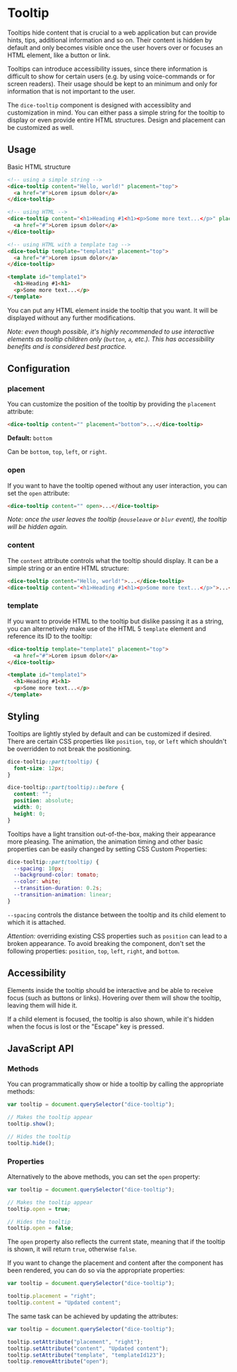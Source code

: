 # Tooltip

Tooltips hide content that is crucial to a web application but can provide hints, tips, additional information and so on. Their content is hidden by default and only becomes visible once the user hovers over or focuses an HTML element, like a button or link.

Tooltips can introduce accessibility issues, since there information is difficult to show for certain users (e.g. by using voice-commands or for screen readers). Their usage should be kept to an minimum and only for information that is not important to the user.

The `dice-tooltip` component is designed with accessiblity and customization in mind. You can either pass a simple string for the tooltip to display or even provide entire HTML structures. Design and placement can be customized as well.

## Usage

Basic HTML structure

```html
<!-- using a simple string -->
<dice-tooltip content="Hello, world!" placement="top">
  <a href="#">Lorem ipsum dolor</a>
</dice-tooltip>

<!-- using HTML -->
<dice-tooltip content="<h1>Heading #1<h1><p>Some more text...</p>" placement="top">
  <a href="#">Lorem ipsum dolor</a>
</dice-tooltip>

<!-- using HTML with a template tag -->
<dice-tooltip template="template1" placement="top">
  <a href="#">Lorem ipsum dolor</a>
</dice-tooltip>

<template id="template1">
  <h1>Heading #1<h1>
  <p>Some more text...</p>
</template>
```

You can put any HTML element inside the tooltip that you want. It will be displayed without any further modifications.

_Note: even though possible, it's highly recommended to use interactive elements as tooltip children only (`button`, `a`, etc.). This has accessibility benefits and is considered best practice._

## Configuration

### placement

You can customize the position of the tooltip by providing the `placement` attribute:

```html
<dice-tooltip content="" placement="bottom">...</dice-tooltip>
```

**Default:** `bottom`

Can be `bottom`, `top`, `left`, or `right`.

### open

If you want to have the tooltip opened without any user interaction, you can set the `open` attribute:

```html
<dice-tooltip content="" open>...</dice-tooltip>
```

_Note: once the user leaves the tooltip (`mouseleave` or `blur` event), the tooltip will be hidden again._

### content

The `content` attribute controls what the tooltip should display. It can be a simple string or an entire HTML structure:

```html
<dice-tooltip content="Hello, world!">...</dice-tooltip>
<dice-tooltip content="<h1>Heading #1<h1><p>Some more text...</p>">...</dice-tooltip>
```

### template

If you want to provide HTML to the tooltip but dislike passing it as a string, you can alternetively make use of the HTML 5 `template` element and reference its ID to the tooltip:

```html
<dice-tooltip template="template1" placement="top">
  <a href="#">Lorem ipsum dolor</a>
</dice-tooltip>

<template id="template1">
  <h1>Heading #1<h1>
  <p>Some more text...</p>
</template>
```

## Styling

Tooltips are lightly styled by default and can be customized if desired. There are certain CSS properties like `position`, `top`, or `left` which shouldn't be overridden to not break the positioning.

```css
dice-tooltip::part(tooltip) {
  font-size: 12px;
}

dice-tooltip::part(tooltip)::before {
  content: "";
  position: absolute;
  width: 0;
  height: 0;
}
```

Tooltips have a light transition out-of-the-box, making their appearance more pleasing. The animation, the animation timing and other basic properties can be easily changed by setting CSS Custom Properties:

```css
dice-tooltip::part(tooltip) {
  --spacing: 10px;
  --background-color: tomato;
  --color: white;
  --transition-duration: 0.2s;
  --transition-animation: linear;
}
```

`--spacing` controls the distance between the tooltip and its child element to which it is attached.

_Attention:_ overriding existing CSS properties such as `position` can lead to a broken appearance. To avoid breaking the component, don't set the following properties: `position`, `top`, `left`, `right`, and `bottom`.

## Accessibility

Elements inside the tooltip should be interactive and be able to receive focus (such as buttons or links). Hovering over them will show the tooltip, leaving them will hide it.

If a child element is focused, the tooltip is also shown, while it's hidden when the focus is lost or the "Escape" key is pressed.

## JavaScript API

### Methods

You can programmatically show or hide a tooltip by calling the appropriate methods:

```js
var tooltip = document.querySelector("dice-tooltip");

// Makes the tooltip appear
tooltip.show();

// Hides the tooltip
tooltip.hide();
```

### Properties

Alternatively to the above methods, you can set the `open` property:

```js
var tooltip = document.querySelector("dice-tooltip");

// Makes the tooltip appear
tooltip.open = true;

// Hides the tooltip
tooltip.open = false;
```

The `open` property also reflects the current state, meaning that if the tooltip is shown, it will return `true`, otherwise `false`.

If you want to change the placement and content after the component has been rendered, you can do so via the appropriate properties:

```js
var tooltip = document.querySelector("dice-tooltip");

tooltip.placement = "right";
tooltip.content = "Updated content";
```

The same task can be achieved by updating the attributes:

```js
var tooltip = document.querySelector("dice-tooltip");

tooltip.setAttribute("placement", "right");
tooltip.setAttribute("content", "Updated content");
tooltip.setAttribute("template", "templateId123");
tooltip.removeAttribute("open");
```
